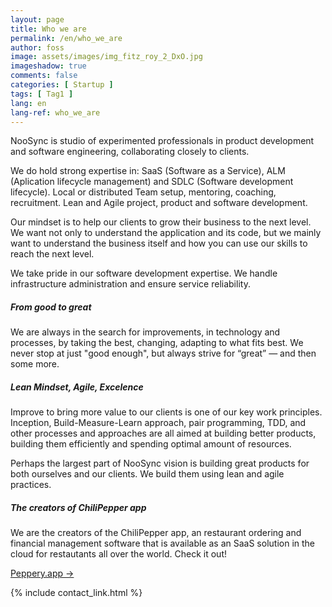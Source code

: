 ```yaml
---
layout: page
title: Who we are
permalink: /en/who_we_are
author: foss
image: assets/images/img_fitz_roy_2_DxO.jpg
imageshadow: true
comments: false
categories: [ Startup ]
tags: [ Tag1 ]
lang: en
lang-ref: who_we_are
---
```

NooSync is studio of experimented professionals in product development and software engineering, collaborating closely to clients.
 
We do hold strong expertise in:
SaaS (Software as a Service), ALM (Aplication lifecycle management) and SDLC (Software development lifecycle). Local or distributed Team setup, mentoring, coaching, recruitment. Lean and Agile project, product and software development.

Our mindset is to help our clients to grow their business to the next level. We want not only to understand the application and its code, but we mainly want to understand the business itself and how you can use our skills to reach the next level.

We take pride in our software development expertise. We handle infrastructure administration and ensure service reliability.

<h5>From good to great</h5>
We are always in the search for improvements, in technology and processes, by taking the best, changing, adapting to what fits best. We never stop at just "good enough", but always strive for “great” — and then some more.

<h5>Lean Mindset, Agile, Excelence</h5>
Improve to bring more value to our clients is one of our key work principles. Inception, Build-Measure-Learn approach, pair programming, TDD, and other processes and approaches are all aimed at building better products, building them efficiently and spending optimal amount of resources.  

Perhaps the largest part of NooSync vision is building great products for both ourselves and our clients. We build them using lean and agile practices.

<h5>The creators of ChiliPepper app</h5>
We are the creators of the ChiliPepper app, an restaurant ordering and financial management software that is available as an SaaS solution in the cloud for restautants all over the world. Check it out!  

<a target="_blank" href="https://peppery.app" class="btn btn-dark"> Peppery.app &rarr;</a>

{% include contact_link.html %}